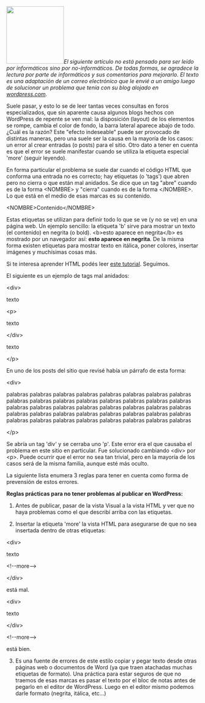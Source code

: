 <html><body><img class="size-thumbnail wp-image-1362 alignright" title="wordpress-logo" src="/wp-content/uploads/2009/03/wordpress-logo-150x150.png" alt="" width="150" height="150"><em>El siguiente artículo no está pensado para ser leído por informáticos sino por no-informáticos. De todas formas, se agradece la lectura por parte de informáticos y sus comentarios para mejorarlo. El texto es una adaptación de un correo electrónico que le envié a un amigo luego de solucionar un problema que tenía con su blog alojado en <a href="http://www.wordpress.com" target="_blank">wordpress.com</a>.</em>



<!--more-->



Suele pasar, y esto lo se de leer tantas veces consultas en foros especializados, que sin aparente causa algunos blogs hechos con WordPress de repente se ven mal: la disposición (layout) de los elementos se rompe, cambia el color de fondo, la barra lateral aparece abajo de todo. ¿Cuál es la razón? Este "efecto indeseable" puede ser provocado de distintas maneras, pero una suele ser la causa en la mayoría de los casos: un error al crear entradas (o posts) para el sitio. Otro dato a tener en cuenta es que el error se suele manifestar cuando se utiliza la etiqueta especial 'more' (seguir leyendo).



En forma particular el problema se suele dar cuando el código HTML que conforma una entrada no es correcto; hay etiquetas (o 'tags') que abren pero no cierra o que están mal anidados. Se dice que un tag "abre" cuando es de la forma &lt;NOMBRE&gt; y "cierra" cuando es de la forma &lt;/NOMBRE&gt;. Lo que está en el medio de esas marcas es su contenido.



&lt;NOMBRE&gt;Contenido&lt;/NOMBRE&gt;



Estas etiquetas se utilizan para definir todo lo que se ve (y no se ve) en una página web. Un ejemplo sencillo: la etiqueta 'b' sirve para mostrar un texto (el contenido) en negrita (o bold). &lt;b&gt;esto aparece en negrita&lt;/b&gt; es mostrado por un navegador así: <strong>esto aparece en negrita</strong>. De la misma forma existen etiquetas para mostrar texto en itálica, poner colores, insertar imágenes y muchísimas cosas más.



Si te interesa aprender HTML podés leer <a href="http://www.w3schools.com/html/DEFAULT.asp" target="_blank">este tutorial</a>. Seguimos.



El siguiente es un ejemplo de tags mal anidados:



&lt;div&gt;

texto

&lt;p&gt;

texto

&lt;/div&gt;

texto

&lt;/p&gt;



En uno de los posts del sitio que revisé había un párrafo de esta forma:



&lt;div&gt;

palabras palabras palabras palabras palabras palabras palabras palabras palabras palabras palabras palabras palabras palabras palabras palabras palabras palabras palabras palabras palabras palabras palabras palabras palabras palabras palabras palabras palabras palabras palabras palabras palabras palabras palabras palabras palabras palabras palabras palabras

&lt;/p&gt;



Se abría un tag 'div' y se cerraba uno 'p'. Este error era el que causaba el problema en este sitio en particular. Fue solucionado cambiando &lt;div&gt; por &lt;p&gt;. Puede ocurrir que el error no sea tan trivial, pero en la mayoría de los casos será de la misma familia, aunque esté más oculto.



La siguiente lista enumera 3 reglas para tener en cuenta como forma de prevensión de estos errores.



<strong>Reglas prácticas para no tener problemas al publicar en WordPress:</strong>



1) Antes de publicar, pasar de la vista Visual a la vista HTML y ver que no haya problemas como el que describí arriba con las etiquetas.



2) Insertar la etiqueta 'more' la vista HTML para asegurarse de que no sea insertada dentro de otras etiquetas:



&lt;div&gt;

texto

&lt;!--more--&gt;

&lt;/div&gt;



está mal.



&lt;div&gt;

texto

&lt;/div&gt;

&lt;!--more--&gt;



está bien.



3) Es una fuente de errores de este estilo copiar y pegar texto desde otras páginas web o documentos de Word (ya que traen atachadas muchas etiquetas de formato). Una práctica para estar seguros de que no traemos de esas marcas es pasar el texto por el bloc de notas antes de pegarlo en el editor de WordPress. Luego en el editor mismo podemos darle formato (negrita, itálica, etc...)</body></html>